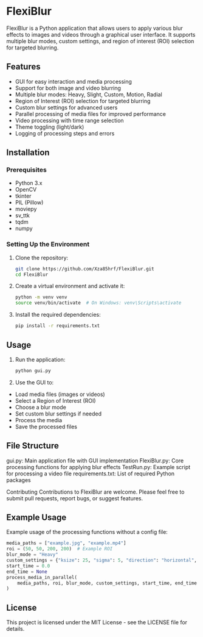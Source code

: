 # FlexiBlur

FlexiBlur is a Python application that allows users to apply various blur effects to images and videos through a graphical user interface. It supports multiple blur modes, custom settings, and region of interest (ROI) selection for targeted blurring.

## Features

- GUI for easy interaction and media processing
- Support for both image and video blurring
- Multiple blur modes: Heavy, Slight, Custom, Motion, Radial
- Region of Interest (ROI) selection for targeted blurring
- Custom blur settings for advanced users
- Parallel processing of media files for improved performance
- Video processing with time range selection
- Theme toggling (light/dark)
- Logging of processing steps and errors

## Installation

### Prerequisites

- Python 3.x
- OpenCV
- tkinter
- PIL (Pillow)
- moviepy
- sv_ttk
- tqdm
- numpy

### Setting Up the Environment

1. Clone the repository:

    ```bash
    git clone https://github.com/Xza85hrf/FlexiBlur.git
    cd FlexiBlur
    ```

2. Create a virtual environment and activate it:

    ```bash
    python -m venv venv
    source venv/bin/activate  # On Windows: venv\Scripts\activate
    ```

3. Install the required dependencies:

    ```bash
    pip install -r requirements.txt
    ```

## Usage

1. Run the application:

    ```bash
    python gui.py
    ```

2. Use the GUI to:

- Load media files (images or videos)
- Select a Region of Interest (ROI)
- Choose a blur mode
- Set custom blur settings if needed
- Process the media
- Save the processed files



## File Structure

gui.py: Main application file with GUI implementation
FlexiBlur.py: Core processing functions for applying blur effects
TestRun.py: Example script for processing a video file
requirements.txt: List of required Python packages

Contributing
Contributions to FlexiBlur are welcome. Please feel free to submit pull requests, report bugs, or suggest features.

## Example Usage

Example usage of the processing functions without a config file:

```python
media_paths = ["example.jpg", "example.mp4"]
roi = (50, 50, 200, 200)  # Example ROI
blur_mode = "Heavy"
custom_settings = {"ksize": 25, "sigma": 5, "direction": "horizontal", "angle": 45}
start_time = 0.0
end_time = None
process_media_in_parallel(
    media_paths, roi, blur_mode, custom_settings, start_time, end_time
)
```



## License

This project is licensed under the MIT License - see the LICENSE file for details.
